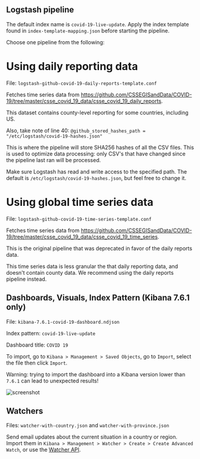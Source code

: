 ## Logstash pipeline 

The default index name is `covid-19-live-update`. Apply the index template found in `index-template-mapping.json` before starting the pipeline.

Choose one pipeline from the following:

# Using daily reporting data

File: `logstash-github-covid-19-daily-reports-template.conf`

Fetches time series data from https://github.com/CSSEGISandData/COVID-19/tree/master/csse_covid_19_data/csse_covid_19_daily_reports.

This dataset contains county-level reporting for some countries, including US.

Also, take note of line 40:
```@github_stored_hashes_path = "/etc/logstash/covid-19-hashes.json"```

This is where the pipeline will store SHA256 hashes of all the CSV files. This is used to optimize data processing: only CSV's that have changed since the pipeline last ran will be processed.

Make sure Logstash has read and write access to the specified path. The default is `/etc/logstash/covid-19-hashes.json`, but feel free to change it.

# Using global time series data

File: `logstash-github-covid-19-time-series-template.conf`

Fetches time series data from https://github.com/CSSEGISandData/COVID-19/tree/master/csse_covid_19_data/csse_covid_19_time_series.

This is the original pipeline that was deprecated in favor of the daily reports data.

This time series data is less granular the that daily reporting data, and doesn't contain county data. We recommend using the daily reports pipeline instead.

## Dashboards, Visuals, Index Pattern (Kibana 7.6.1 only)

File: `kibana-7.6.1-covid-19-dashboard.ndjson`

Index pattern: `covid-19-live-update`

Dashboard title: `COVID 19`

To import, go to `Kibana > Management > Saved Objects`, go to `Import`, select the file then click `Import`.

Warning: trying to import the dashboard into a Kibana version lower than `7.6.1` can lead to unexpected results!

![screenshot](https://i.imgur.com/oO5MKvT.png)

## Watchers

Files: `watcher-with-country.json` and `watcher-with-province.json`

Send email updates about the current situation in a country or region. Import them in `Kibana > Management > Watcher > Create > Create Advanced Watch`, or use the [Watcher API](https://www.elastic.co/guide/en/elasticsearch/reference/current/watcher-api-put-watch.html).
